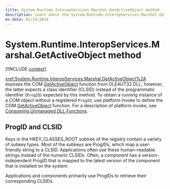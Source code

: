 ```yaml
---
title: System.Runtime.InteropServices.Marshal.GetActiveObject method
description: Learn about the System.Runtime.InteropServices.Marshal.GetActiveObject method.
ms.date: 01/24/2024
---
```

# System.Runtime.InteropServices.Marshal.GetActiveObject method

[!INCLUDE [context](includes/context.md)]

<xref:System.Runtime.InteropServices.Marshal.GetActiveObject%2A> exposes the COM [GetActiveObject](/windows/win32/api/oleauto/nf-oleauto-getactiveobject) function from OLEAUT32.DLL; however, the latter expects a class identifier (CLSID) instead of the programmatic identifier (`ProgID`) expected by this method. To obtain a running instance of a COM object without a registered `ProgID`, use platform invoke to define the COM [GetActiveObject](/windows/win32/api/oleauto/nf-oleauto-getactiveobject) function. For a description of platform invoke, see [Consuming Unmanaged DLL Functions](../../framework/interop/consuming-unmanaged-dll-functions.md).

## ProgID and CLSID

Keys in the HKEY_CLASSES_ROOT subtree of the registry contain a variety of subkey types. Most of the subkeys are ProgIDs, which map a user-friendly string to a CLSID. Applications often use these human-readable strings instead of the numeric CLSIDs. Often, a component has a version-independent ProgID that is mapped to the latest version of the component that is installed on the system.

Applications and components primarily use ProgIDs to retrieve their corresponding CLSIDs.

